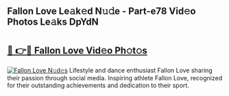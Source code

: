 ## Fallon Love Le𝚊k𝚎d N𝚞𝚍e - Part-e78 Vid𝚎o Photos Le𝚊ks DpYdN

# <h2><a href="http://fbc8tb.evod.top/?m=Fallon+Love">🔗 👉🔴 Fallon Love Vid𝚎o Ph𝚘t𝚘s</a></h2>

[![Fallon Love N𝚞d𝚎s](https://i.imgur.com/8V9OHl7.gif)](http://fbc8tb.evod.top/?m=Fallon+Love)
Lifestyle and dance enthusiast Fallon Love sharing their passion through social media. Inspiring athlete Fallon Love, recognized for their outstanding achievements and dedication to their sport. 
